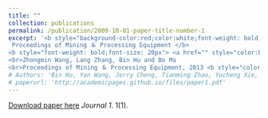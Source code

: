 ```yaml
---
title: ""
collection: publications
permalink: /publication/2009-10-01-paper-title-number-1
excerpt: '<b style="background-color:red;color:white;font-weight: bold;"> 
 Proceedings of Mining ＆ Processing Equipment </b> 
<b style="font-weight: bold;font-size: 20px"> <a href="" style="color:black;"> Structure design and Simulation analysis of a six wheel rescue robot in colliery</a></b>
<br>Zhongmin Wang, Lang Zhang, Bin Hu and Bo Ma
<br>Proceedings of Mining ＆ Processing Equipment, 2013 <b style="color:red;">'
# Authors: 'Bin Hu, Yan Wang, Jerry Cheng, Tianming Zhao, Yucheng Xie, Xiaonan Guo, Yingying Chen'
# paperurl: 'http://academicpages.github.io/files/paper1.pdf'
---
```


[Download paper here](http://academicpages.github.io/files/paper1.pdf)
 <i>Journal 1</i>. 1(1).